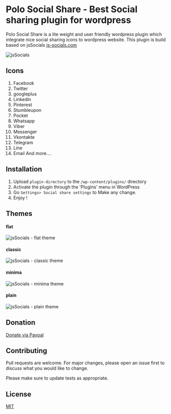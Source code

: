 # Polo Social Share  - Best Social sharing plugin for wordpress

Polo Social Share is a lite weight and user friendly wordpress plugin which integrate nice social sharing icons to wordpress website. 
This plugin is build based on jsSocials [js-socials.com](http://js-socials.com/)

![jsSocials](http://js-socials.com/images/main.png)


## Icons
1. Facebook
2. Twitter
3. googleplus
4. Linkedin
5. Pinterest
6. Stumbleupon
7. Pocket
8. Whatsapp
9. Viber
10. Messenger
11. Vkontakte
12. Telegram
13. Line
14. Email
And more....


## Installation

1. Upload `plugin-directory` to the `/wp-content/plugins/` directory
2. Activate the plugin through the 'Plugins' menu in WordPress
3. Go `Settings> Social share settings` to Make any change. 
4. Enjoy !

## Themes

#### flat

![jsSocials - flat theme](http://js-socials.com/images/flat.png)

#### classic

![jsSocials - classic theme](http://js-socials.com/images/classic.png)

#### minima

![jsSocials - minima theme](http://js-socials.com/images/minima.png)

#### plain

![jsSocials - plain theme](http://js-socials.com/images/plain.png)

## Donation
[Donate via Paypal ](https://www.paypal.me/PolashPiu/20usd)


## Contributing
Pull requests are welcome. For major changes, please open an issue first to discuss what you would like to change.

Please make sure to update tests as appropriate.

## License
[MIT](https://choosealicense.com/licenses/mit/)
